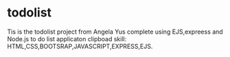 # todolist
Tis is the todolist project from Angela Yus complete using EJS,expreess and Node.js to do list applicaton clipboad skill: HTML,CSS,BOOTSRAP,JAVASCRIPT,EXPRESS,EJS.
